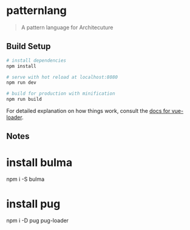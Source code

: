 # patternlang

> A pattern language for Architecuture

## Build Setup

``` bash
# install dependencies
npm install

# serve with hot reload at localhost:8080
npm run dev

# build for production with minification
npm run build
```

For detailed explanation on how things work, consult the [docs for vue-loader](http://vuejs.github.io/vue-loader).


## Notes

# install bulma
npm i -S bulma

# install pug
npm i -D pug pug-loader 